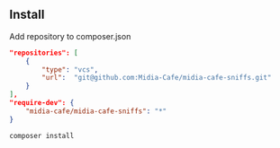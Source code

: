## Install

Add repository to composer.json

```json
"repositories": [
    {
        "type": "vcs",
        "url":  "git@github.com:Midia-Cafe/midia-cafe-sniffs.git"
    }
],
"require-dev": {
    "midia-cafe/midia-cafe-sniffs": "*"
}
```

```bash
composer install
```

